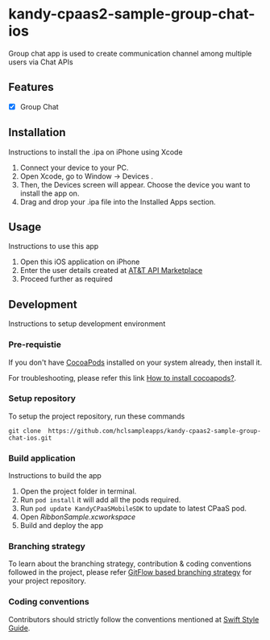 # kandy-cpaas2-sample-group-chat-ios
Group chat app is used to create communication channel among multiple users via Chat APIs

## Features

- [x] Group Chat

## Installation
Instructions to install the .ipa on iPhone using Xcode

1. Connect your device to your PC.
2. Open Xcode, go to Window → Devices .
3. Then, the Devices screen will appear. Choose the device you want to install the app on.
4. Drag and drop your .ipa file into the Installed Apps section.

## Usage
Instructions to use this app

1. Open this iOS application on iPhone
2. Enter the user details created at [AT&T API Marketplace](https://apimarket.att.com/)
3. Proceed further as required

## Development
Instructions to setup development environment

### Pre-requistie
If you don't have [CocoaPods](https://cocoapods.org/) installed on your system already, then install it.

For troubleshooting, please refer this link [How to install cocoapods?](https://stackoverflow.com/questions/20755044/how-to-install-cocoapods).

### Setup repository
To setup the project repository, run these commands

```
git clone  https://github.com/hclsampleapps/kandy-cpaas2-sample-group-chat-ios.git
```

### Build application
Instructions to build the app

1. Open the project folder in terminal.
2. Run `pod install` it will add all the pods required.
3. Run `pod update KandyCPaaSMobileSDK` to update to latest CPaaS pod.
4. Open *RibbonSample.xcworkspace*
5. Build and deploy the app

### Branching strategy
To learn about the branching strategy, contribution & coding conventions followed in the project, please refer [GitFlow based branching strategy](https://gist.github.com/ribbon-abku/10d3fc1cff5c35a2df401196678e258a) for your project repository.

### Coding conventions
Contributors should strictly follow the conventions mentioned at [Swift Style Guide](https://google.github.io/swift/).

